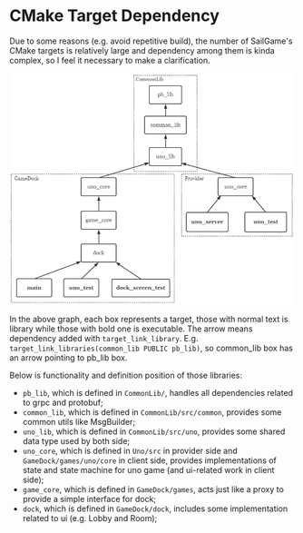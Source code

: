# CMake Target Dependency

Due to some reasons (e.g. avoid repetitive build), the number of SailGame's CMake targets is relatively large and dependency among them is kinda complex, so I feel it necessary to make a clarification.

![](../assets/cmake-target.png)

In the above graph, each box represents a target, those with normal text is library while those with bold one is executable. The arrow means dependency added with `target_link_library`. E.g. `target_link_libraries(common_lib PUBLIC pb_lib)`, so common_lib box has an arrow pointing to pb_lib box.

Below is functionality and definition position of those libraries:

+ `pb_lib`, which is defined in `CommonLib/`, handles all dependencies related to grpc and protobuf;
+ `common_lib`, which is defined in `CommonLib/src/common`, provides some common utils like MsgBuilder;
+ `uno_lib`, which is defined in `CommonLib/src/uno`, provides some shared data type used by both side;
+ `uno_core`, which is defined in `Uno/src` in provider side and `GameDock/games/uno/core` in client side, provides implementations of state and state machine for uno game (and ui-related work in client side);
+ `game_core`, which is defined in `GameDock/games`, acts just like a proxy to provide a simple interface for dock;
+ `dock`, which is defined in `GameDock/dock`, includes some implementation related to ui (e.g. Lobby and Room);